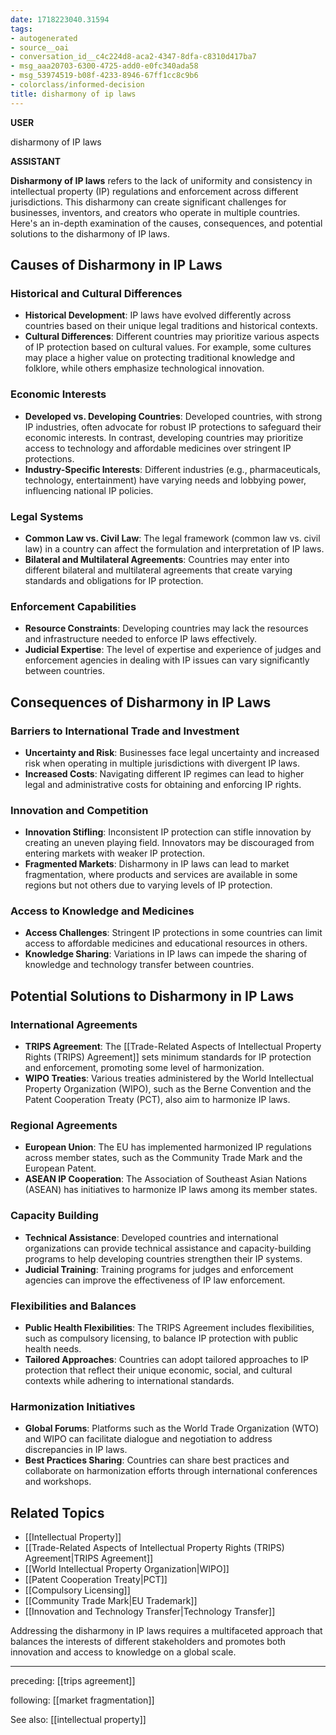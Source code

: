 ```yaml
---
date: 1718223040.31594
tags:
- autogenerated
- source__oai
- conversation_id__c4c224d8-aca2-4347-8dfa-c8310d417ba7
- msg_aaa20703-6300-4725-add0-e0fc340ada58
- msg_53974519-b08f-4233-8946-67ff1cc8c9b6
- colorclass/informed-decision
title: disharmony of ip laws
---
```


**USER**

disharmony of IP laws


**ASSISTANT**

**Disharmony of IP laws** refers to the lack of uniformity and consistency in intellectual property (IP) regulations and enforcement across different jurisdictions. This disharmony can create significant challenges for businesses, inventors, and creators who operate in multiple countries. Here's an in-depth examination of the causes, consequences, and potential solutions to the disharmony of IP laws.

## Causes of Disharmony in IP Laws

### Historical and Cultural Differences

- **Historical Development**: IP laws have evolved differently across countries based on their unique legal traditions and historical contexts.
- **Cultural Differences**: Different countries may prioritize various aspects of IP protection based on cultural values. For example, some cultures may place a higher value on protecting traditional knowledge and folklore, while others emphasize technological innovation.

### Economic Interests

- **Developed vs. Developing Countries**: Developed countries, with strong IP industries, often advocate for robust IP protections to safeguard their economic interests. In contrast, developing countries may prioritize access to technology and affordable medicines over stringent IP protections.
- **Industry-Specific Interests**: Different industries (e.g., pharmaceuticals, technology, entertainment) have varying needs and lobbying power, influencing national IP policies.

### Legal Systems

- **Common Law vs. Civil Law**: The legal framework (common law vs. civil law) in a country can affect the formulation and interpretation of IP laws.
- **Bilateral and Multilateral Agreements**: Countries may enter into different bilateral and multilateral agreements that create varying standards and obligations for IP protection.

### Enforcement Capabilities

- **Resource Constraints**: Developing countries may lack the resources and infrastructure needed to enforce IP laws effectively.
- **Judicial Expertise**: The level of expertise and experience of judges and enforcement agencies in dealing with IP issues can vary significantly between countries.

## Consequences of Disharmony in IP Laws

### Barriers to International Trade and Investment

- **Uncertainty and Risk**: Businesses face legal uncertainty and increased risk when operating in multiple jurisdictions with divergent IP laws.
- **Increased Costs**: Navigating different IP regimes can lead to higher legal and administrative costs for obtaining and enforcing IP rights.

### Innovation and Competition

- **Innovation Stifling**: Inconsistent IP protection can stifle innovation by creating an uneven playing field. Innovators may be discouraged from entering markets with weaker IP protection.
- **Fragmented Markets**: Disharmony in IP laws can lead to market fragmentation, where products and services are available in some regions but not others due to varying levels of IP protection.

### Access to Knowledge and Medicines

- **Access Challenges**: Stringent IP protections in some countries can limit access to affordable medicines and educational resources in others.
- **Knowledge Sharing**: Variations in IP laws can impede the sharing of knowledge and technology transfer between countries.

## Potential Solutions to Disharmony in IP Laws

### International Agreements

- **TRIPS Agreement**: The [[Trade-Related Aspects of Intellectual Property Rights (TRIPS) Agreement]] sets minimum standards for IP protection and enforcement, promoting some level of harmonization.
- **WIPO Treaties**: Various treaties administered by the World Intellectual Property Organization (WIPO), such as the Berne Convention and the Patent Cooperation Treaty (PCT), also aim to harmonize IP laws.

### Regional Agreements

- **European Union**: The EU has implemented harmonized IP regulations across member states, such as the Community Trade Mark and the European Patent.
- **ASEAN IP Cooperation**: The Association of Southeast Asian Nations (ASEAN) has initiatives to harmonize IP laws among its member states.

### Capacity Building

- **Technical Assistance**: Developed countries and international organizations can provide technical assistance and capacity-building programs to help developing countries strengthen their IP systems.
- **Judicial Training**: Training programs for judges and enforcement agencies can improve the effectiveness of IP law enforcement.

### Flexibilities and Balances

- **Public Health Flexibilities**: The TRIPS Agreement includes flexibilities, such as compulsory licensing, to balance IP protection with public health needs.
- **Tailored Approaches**: Countries can adopt tailored approaches to IP protection that reflect their unique economic, social, and cultural contexts while adhering to international standards.

### Harmonization Initiatives

- **Global Forums**: Platforms such as the World Trade Organization (WTO) and WIPO can facilitate dialogue and negotiation to address discrepancies in IP laws.
- **Best Practices Sharing**: Countries can share best practices and collaborate on harmonization efforts through international conferences and workshops.

## Related Topics

- [[Intellectual Property]]
- [[Trade-Related Aspects of Intellectual Property Rights (TRIPS) Agreement|TRIPS Agreement]]
- [[World Intellectual Property Organization|WIPO]]
- [[Patent Cooperation Treaty|PCT]]
- [[Compulsory Licensing]]
- [[Community Trade Mark|EU Trademark]]
- [[Innovation and Technology Transfer|Technology Transfer]]

Addressing the disharmony in IP laws requires a multifaceted approach that balances the interests of different stakeholders and promotes both innovation and access to knowledge on a global scale.


---

preceding: [[trips agreement]]  


following: [[market fragmentation]]

See also: [[intellectual property]]